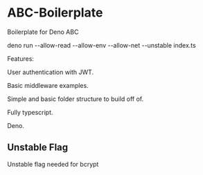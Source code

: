 # ABC-Boilerplate

Boilerplate for Deno ABC

deno run --allow-read --allow-env --allow-net --unstable index.ts

Features:

User authentication with JWT.

Basic middleware examples.

Simple and basic folder structure to build off of.

Fully typescript.

Deno.

## Unstable Flag

Unstable flag needed for bcrypt
